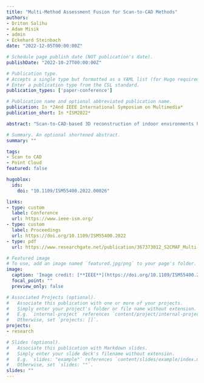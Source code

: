 ```yaml
---
title: "Multi-Method Assessment Fusion for Scan-to-CAD Methods"
authors:
- Driton Salihu
- Adam Misik
- admin
- Eckehard Steinbach
date: "2022-12-05T00:00:00Z"

# Schedule page publish date (NOT publication's date).
publishDate: "2022-10-27T00:00:00Z"

# Publication type.
# Accepts a single type but formatted as a YAML list (for Hugo requirements).
# Enter a publication type from the CSL standard.
publication_types: ['paper-conference']

# Publication name and optional abbreviated publication name.
publication: In *24nd IEEE International Symposium on Multimedia*
publication_short: In *ISM2022*

abstract: "Scan-to-CAD-based 3D reconstruction of indoor environments has become increasingly more popular in recent years. The inherent structure of Scan-to-CAD consists of object detection, model retrieval, and alignment. Therefore, a variety of metrics are required to assess these three aspects. This can lead to ambiguous evaluation results and incorrect quality assumptions. To impede the problem of incorrect evaluation, we introduce S2CMAF, a multi-method assessment fusion approach for Scan-to-CAD pipelines. S2CMAF merges several metrics used in evaluating these pipelines into one unique quality score. We show that S2CMAF significantly improves the correlation between Scan-to-CAD results and the ground truth, compared to the conventionally used Scan2CAD benchmark. Additionally, we train S2CMAF using different optimization techniques and demonstrate the advantages of our approach on real-world data."

# Summary. An optional shortened abstract.
summary: ""

tags:
- Scan to CAD
- Point Cloud
featured: false

hugoblox:
  ids:
    doi: "10.1109/ISM55400.2022.00026"

links:
- type: custom
  label: Conference
  url: https://www.ieee-ism.org/
- type: custom
  label: Proceedings
  url: https://doi.org/10.1109/ISM55400.2022
- type: pdf
  url: https://www.researchgate.net/publication/367373012_S2CMAF_Multi-Method_Assessment_Fusion_for_Scan-to-CAD_Methods

# Featured image
# To use, add an image named `featured.jpg/png` to your page's folder.
image:
  caption: 'Image credit: [**IEEE**](https://doi.org/10.1109/ISM55400.2022.00026)'
  focal_point: ""
  preview_only: false

# Associated Projects (optional).
#   Associate this publication with one or more of your projects.
#   Simply enter your project's folder or file name without extension.
#   E.g. `internal-project` references `content/project/internal-project/index.md`.
#   Otherwise, set `projects: []`.
projects:
- research

# Slides (optional).
#   Associate this publication with Markdown slides.
#   Simply enter your slide deck's filename without extension.
#   E.g. `slides: "example"` references `content/slides/example/index.md`.
#   Otherwise, set `slides: ""`.
slides: ""
---
```


